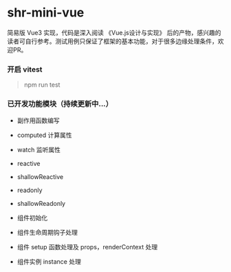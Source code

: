 # shr-mini-vue

简易版 Vue3 实现，代码是深入阅读 《Vue.js设计与实现》 后的产物，感兴趣的读者可自行参考。测试用例只保证了框架的基本功能，对于很多边缘处理条件，欢迎PR。

### 开启 vitest

> npm run test


### 已开发功能模块（持续更新中...）

- 副作用函数编写
- computed 计算属性
- watch 监听属性
- reactive
- shallowReactive
- readonly
- shallowReadonly

- 组件初始化
- 组件生命周期钩子处理
- 组件 setup 函数处理及 props，renderContext 处理
- 组件实例 instance 处理
